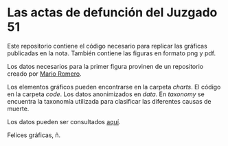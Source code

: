 # Las actas de defunción del Juzgado 51

Este repositorio contiene el código necesario para replicar las gráficas publicadas en la nota. También contiene las figuras en formato
png y pdf. 

Los datos necesarios para la primer figura provinen de un repositorio creado por [Mario Romero](https://github.com/mariorz/folio-deceso/blob/master/resources/months2020.csv).

Los elementos gráficos pueden encontrarse en la carpeta _charts_. El código en la carpeta _code_.  Los datos anonimizados en _data_.
En _taxonomy_ se encuentra la taxonomía utilizada para clasificar las diferentes causas de muerte.

Los datos pueden ser consultados [aquí](http://www.rcivil.cdmx.gob.mx/solicitudactas/busqueda/registrales/clase_acta/DEFUNCION).

Felices gráficas,
ñ.

